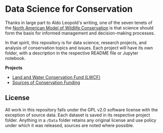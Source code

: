 # Data Science for Conservation

Thanks in large part to Aldo Leopold's writing, one of the seven tenets of the [North American Model of Wildlife Conservation](https://en.wikipedia.org/wiki/North_American_Model_of_Wildlife_Conservation) is that science should form the basis for informed management and decision-making processes.

In that spirit, this repository is for data science, research projects, and analysis of conservation topics and issues. Each project will have its own folder, with a description in the respective README file or Jupyter notebook.

**Projects**

- [Land and Water Conservation Fund (LWCF)](./LWCF/README.md)
- [Sources of Conservation Funding](./ConservationFunding/SourcesForConservationFunding.ipynb)


## License

All work in this repository falls under the GPL v2.0 software license with the exception of source data. Each dataset is saved in its respective project folder. Anything in a `/Data` folder retains any original license and use policy under which it was released, sources are noted where possible.
